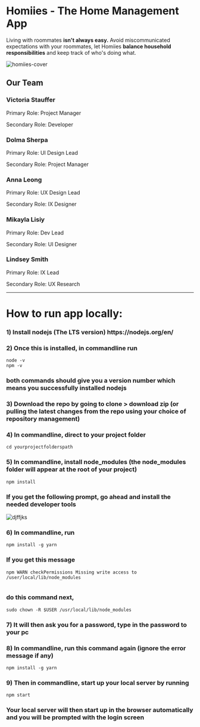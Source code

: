 # Homiies - The Home Management App

<p>Living with roommates <b>isn't always easy.</b> Avoid miscommunicated expectations</b> with your roommates, let Homiies <b>balance household responsibilities</b> and keep track of who's doing what.</p>

![homiies-cover](https://user-images.githubusercontent.com/55995794/102566467-9a77e280-40ad-11eb-9e3a-b738e644dabe.png)

<h2> Our Team </h2>
<h3><b> Victoria Stauffer </b></h3>
<p>Primary Role: Project Manager</p>
<p>Secondary Role: Developer</p>
<h3><b> Dolma Sherpa </b></h3>
<p>Primary Role: UI Design Lead</p>
<p>Secondary Role: Project Manager </p>
<h3><b> Anna Leong </b></h3>
<p>Primary Role: UX Design Lead</p>
<p>Secondary Role: IX Designer</p>
<h3><b> Mikayla Lisiy </b></h3>
<p>Primary Role: Dev Lead </p>
<p>Secondary Role: UI Designer </p>
<h3><b> Lindsey Smith </b></h3>
<p>Primary Role: IX Lead</p>
<p>Secondary Role: UX Research</p>

<hr></hr>

<h1> How to run app locally: </h1>

<h3><b>1)</b> Install nodejs (The LTS version) https://nodejs.org/en/ </h3>

<h3><b>2)</b> Once this is installed, in commandline run </h3>

```
node -v
npm -v
```

<h3> both commands should give you a version number which means you successfully installed nodejs </h3>

<h3><b>3)</b> Download the repo by going to clone > download zip (or pulling the latest changes from the repo using your choice of repository management) </h3>

<h3><b>4)</b> In commandline, direct to your project folder </h3>

```
cd yourprojectfolderspath
```

<h3><b>5)</b> In commandline, install node_modules (the node_modules folder will appear at the root of your project) </h3>
  
```
npm install
```

<h3> If you get the following prompt, go ahead and install the needed developer tools </h3>

![djffjks](https://user-images.githubusercontent.com/55995794/105111160-4f773380-5a8e-11eb-8cc8-4a3df436af02.png)

<h3><b>6)</b> In commandline, run </h3>
  
```
npm install -g yarn
```

<h3> If you get this message </h3>
  
``` 
npm WARN checkPermissions Missing write access to /user/local/lib/node_modules 
  
``` 
  
<h3> do this command next, </h3>

```
sudo chown -R $USER /usr/local/lib/node_modules
```

<h3><b>7)</b> It will then ask you for a password, type in the password to your pc </h3>


<h3><b>8)</b> In commandline, run this command again (ignore the error message if any)</h3>

```
npm install -g yarn
```

<h3><b>9)</b> Then in commandline, start up your local server by running</h3>

```
npm start
```

<h3> Your local server will then start up in the browser automatically and you will be prompted with the login screen</h3>
